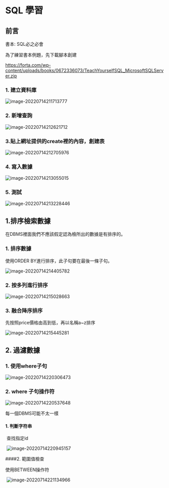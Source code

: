 # SQL 學習

## 前言

書本: SQL必之必會

為了練習書本例題，先下載腳本創建

https://forta.com/wp-content/uploads/books/0672336073/TeachYourselfSQL_MicrosoftSQLServer.zip

### 1. 建立資料庫

![image-20220714211713777](SQL學習.assets/image-20220714211713777.png)

### 2. 新增查詢

![image-20220714212621712](SQL學習.assets/image-20220714212621712.png)





### 3.貼上網址提供的create裡的內容，創建表



![image-20220714212705976](SQL學習.assets/image-20220714212705976.png)

### 4. 寫入數據

![image-20220714213055015](SQL學習.assets/image-20220714213055015-16578055323911.png)

### 5. 測試

![image-20220714213228446](SQL學習.assets/image-20220714213228446.png)

## 1.排序檢索數據

在DBMS裡面我們不應該假定認為檢所出的數據是有排序的。

### 1. 排序數據

使用ORDER BY進行排序，此子句要在最後一條子句。

![image-20220714214405782](SQL學習.assets/image-20220714214405782.png)





### 2. 按多列進行排序

![image-20220714215028663](SQL學習.assets/image-20220714215028663.png)



### 3. 融合降序排序

先按照price價格由高到低，再以名稱a~z排序

![image-20220714215445281](SQL學習.assets/image-20220714215445281.png)

## 2. 過濾數據

### 1. 使用where子句

![image-20220714220306473](SQL學習.assets/image-20220714220306473.png)

### 2. where 子句操作符

![image-20220714220537648](SQL學習.assets/image-20220714220537648.png)

每一個DBMS可能不太一樣

#### 1. 判斷字符串

​	查找指定id

​		![image-20220714220945157](SQL學習.assets/image-20220714220945157.png)

####2. 範圍值檢查

使用BETWEEN操作符

​	![image-20220714221134966](SQL學習.assets/image-20220714221134966.png)













